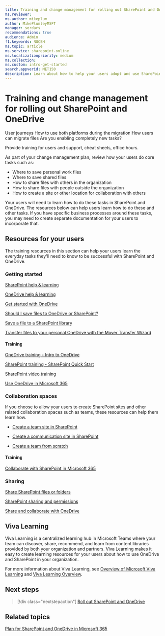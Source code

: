 ```yaml
---
title: Training and change management for rolling out SharePoint and OneDrive
ms.reviewer: 
ms.author: mikeplum
author: MikePlumleyMSFT
manager: serdars
recommendations: true
audience: Admin
f1.keywords: NOCSH
ms.topic: article
ms.service: sharepoint-online
ms.localizationpriority: medium
ms.collection:  
ms.custom: intro-get-started
search.appverid: MET150
description: Learn about how to help your users adopt and use SharePoint and OneDrive
---
```


# Training and change management for rolling out SharePoint and OneDrive

User journeys
How to use both platforms during the migration
How users can migrate files
Are you enabling completely new tasks?

Provide training for users and support, cheat sheets, office hours.

As part of your change management plan, review how your users do core tasks such as:
- Where to save personal work files
- Where to save shared files
- How to share files with others in the organization
- How to share files with people outside the organization
- How to create a site or other location for collaboration with others

Your users will need to learn how to do these tasks in SharePoint and OneDrive. The resources below can help users learn how to do these and other tasks. If you have specific business processes around these tasks, you may need to create separate documentation for your users to incorporate that.

## Resources for your users

The training resources in this section can help your users learn the everyday tasks they'll need to know to be successful with SharePoint and OneDrive.

### Getting started

[SharePoint help & learning](https://support.microsoft.com/sharepoint)

[OneDrive help & learning](https://support.microsoft.com/onedrive)

[Get started with OneDrive](https://support.microsoft.com/office/c7f31921-e2e5-4b00-959a-cc9ad6297de7)

[Should I save files to OneDrive or SharePoint?](https://support.microsoft.com/office/d18d21a0-1f9f-4f6c-ac45-d52afa0a4a2e)

[Save a file to a SharePoint library](https://support.microsoft.com/topic/32204d9f-55ea-4232-a32b-aa7e046afcdd)

[Transfer files to your personal OneDrive with the Mover Transfer Wizard](https://support.microsoft.com/office/7dbda93c-71e6-483f-8914-ad445554cd31)

#### Training

[OneDrive training - Intro to OneDrive](https://support.microsoft.com/office/a1397e56-61ec-4ed2-9dac-727bf8ac3357)

[SharePoint training - SharePoint Quick Start](https://support.microsoft.com/office/324a89ec-e77b-4475-b64a-13a0c14c45ec)

[SharePoint video training](https://support.microsoft.com/office/cb8ef501-84db-4427-ac77-ec2009fb8e23)

[Use OneDrive in Microsoft 365](/learn/paths/m365-onedrive-collaboration/)

### Collaboration spaces

If you choose to allow your users to create SharePoint sites and other related collaboration spaces such as teams, these resources can help them learn how.

- [Create a team site in SharePoint](https://support.microsoft.com/office/ef10c1e7-15f3-42a3-98aa-b5972711777d)

- [Create a communication site in SharePoint](https://support.microsoft.com/office/7fb44b20-a72f-4d2c-9173-fc8f59ba50eb)

- [Create a team from scratch](https://support.microsoft.com/office/174adf5f-846b-4780-b765-de1a0a737e2b)

#### Training

[Collaborate with SharePoint in Microsoft 365](/learn/paths/m365-teams-sharepoint/)

### Sharing

[Share SharePoint files or folders](https://support.microsoft.com/office/1fe37332-0f9a-4719-970e-d2578da4941c)

[SharePoint sharing and permissions](https://support.microsoft.com/office/ac85fbf1-2431-49bf-8690-f1a2b98af65f)

[Share and collaborate with OneDrive](https://support.microsoft.com/office/51e669f6-4602-4492-8648-13ffa09ff24f)

## Viva Learning

Viva Learning is a centralized learning hub in Microsoft Teams where your team can discover, share, recommend, and learn from content libraries provided by both your organization and partners. Viva Learning makes it easy to create learning resources for your users about how to use OneDrive and SharePoint in your organization.

For more information about Viva Learning, see [Overview of Microsoft Viva Learning](/viva/learning/overview-viva-learning) and [Viva Learning Overview](https://support.microsoft.com/office/01bfed12-c327-41e0-a68f-7fa527dcc98a).

## Next steps

> [!div class="nextstepaction"]
> [Roll out SharePoint and OneDrive](roll-out-sharepoint-onedrive.md)

## Related topics

[Plan for SharePoint and OneDrive in Microsoft 365](plan-for-sharepoint-onedrive.md)

